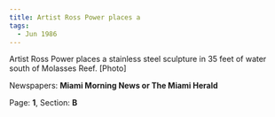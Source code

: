 ```yaml
---  
title: Artist Ross Power places a  
tags:  
  - Jun 1986  
---  
```

  
Artist Ross Power places a stainless steel sculpture in 35 feet of water south of Molasses Reef. [Photo]  
  
Newspapers: **Miami Morning News or The Miami Herald**  
  
Page: **1**, Section: **B** 

